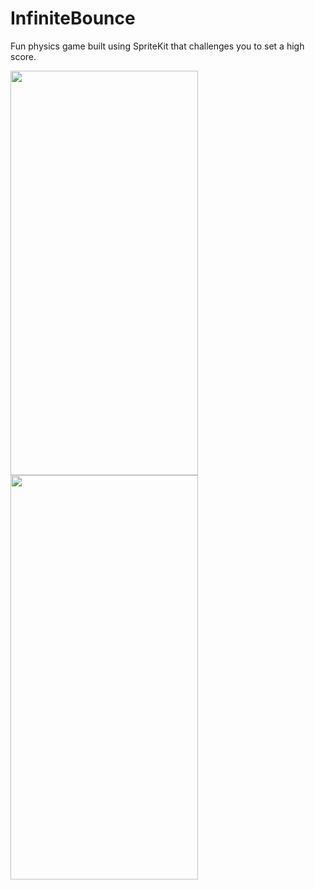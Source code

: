 # InfiniteBounce
Fun physics game built using SpriteKit that challenges you to set a high score.


<img src= "https://github.com/Robertm339/InfiniteBounce/assets/71312299/e1c702f6-fccb-423c-8e35-d28eda4092cd" width="300" height="647">


<img src= "https://github.com/Robertm339/InfiniteBounce/assets/71312299/81308db5-39c0-4011-81da-2c2e2faf5323" width="300" height="647">

